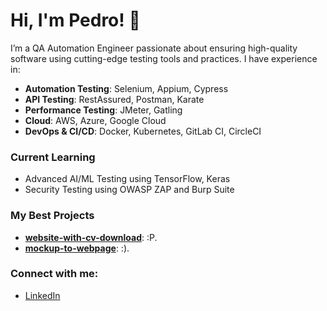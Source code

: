 # Hi, I'm Pedro! 👋
I’m a QA Automation Engineer passionate about ensuring high-quality software using cutting-edge testing tools and practices. I have experience in:
- **Automation Testing**: Selenium, Appium, Cypress
- **API Testing**: RestAssured, Postman, Karate
- **Performance Testing**: JMeter, Gatling
- **Cloud**: AWS, Azure, Google Cloud
- **DevOps & CI/CD**: Docker, Kubernetes, GitLab CI, CircleCI

### Current Learning
- Advanced AI/ML Testing using TensorFlow, Keras
- Security Testing using OWASP ZAP and Burp Suite

### My Best Projects
- **[website-with-cv-download]((https://github.com/Pedrofilip13/website-with-cv-download))**: :P.
- **[mockup-to-webpage]((https://github.com/Pedrofilip13/mockup-to-webpage))**: :).

### Connect with me:
- [LinkedIn](https://www.linkedin.com/in/pedrofilip13)
